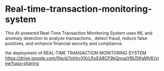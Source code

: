 # Real-time-transaction-monitoring-system
This AI-powered Real-Time Transaction Monitoring System uses ML and anomaly detection to analyze transactions , detect fraud, reduce false positives, and enhance financial security and compliance.

the deployment of REAL-TIME TRANSACTION MONITORING SYSTEM
https://drive.google.com/file/d/1nhIcrXXrLftvEA8CF9kQmupYBU5KgMVK/view?usp=sharing
